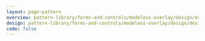 ```yaml
---
layout: page-pattern
overview: pattern-library/forms-and-controls/modeless-overlay/design/overview.md
design: pattern-library/forms-and-controls/modeless-overlay/design/design.md
code: false
---
```

